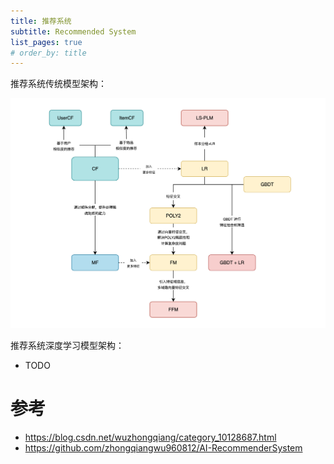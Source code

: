 ```yaml
---
title: 推荐系统
subtitle: Recommended System
list_pages: true
# order_by: title
---
```


推荐系统传统模型架构：

![img](images/rs.png)

推荐系统深度学习模型架构：

* TODO

# 参考

* https://blog.csdn.net/wuzhongqiang/category_10128687.html
* https://github.com/zhongqiangwu960812/AI-RecommenderSystem